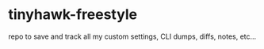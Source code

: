 # tinyhawk-freestyle
repo to save and track all my custom settings, CLI dumps, diffs, notes, etc...
